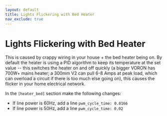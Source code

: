 ```yaml
---
layout: default
title: Lights Flickering with Bed Heater
nav_exclude: true
---
```


# Lights Flickering with Bed Heater

This is caused by crappy wiring in your house + the bed heater being on. By default the heater is using a PID algorithm to keep its temperature at the set value -- this switches the heater on and off quickly (a bigger VORON has 700W+ mains heater; a 300mm V2 can pull 6-8 Amps at peak load, which can overload a circuit if there is too much else going on), this causes the flicker in your home electrical network.

In the `[heater_bed]` section make the following changes:

* If line power is 60Hz, add a line `pwm_cycle_time: 0.0166`
* If line power is 50Hz, add a line `pwm_cycle_time: 0.02`

